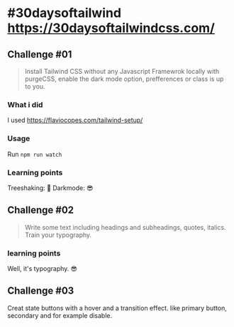 # #30daysoftailwind https://30daysoftailwindcss.com/

## Challenge #01
>Install Tailwind CSS without any Javascript Framewrok locally with purgeCSS, enable the dark mode option, prefferences or class is up to you.

### What i did 
I used https://flaviocopes.com/tailwind-setup/

### Usage
Run `npm run watch`

### Learning points
Treeshaking: 🌴
Darkmode: 😎

## Challenge #02
>Write some text including headings and subheadings, quotes, italics. Train your typography.

### learning points
Well, it's typography. 😎

## Challenge #03
Creat state buttons with a hover and a transition effect. like primary button, secondary and for example disable.